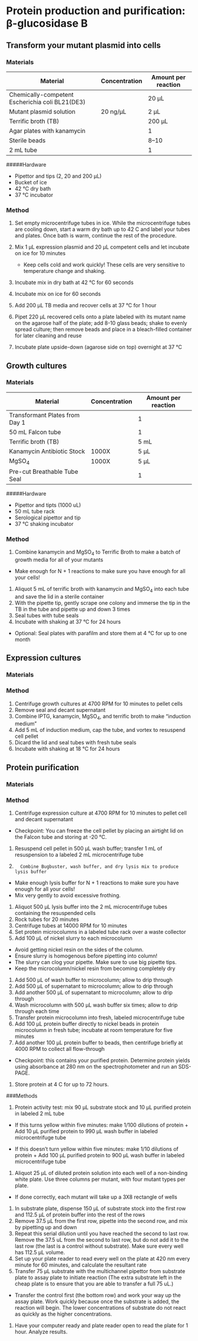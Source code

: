 # Protein production and purification: β-glucosidase B 

## Transform your mutant plasmid into cells 

### Materials

Material | Concentration  | Amount per reaction
---------|----------------|-----------------------------
Chemically-competent Escherichia coli BL21(DE3) | | 20 μL 
Mutant plasmid solution | 20 ng/μL | 2 μL
Terrific broth (TB) | | 200 μL
Agar plates with kanamycin | | 1
Sterile beads | | 8–10 
2 mL tube | | 1

#####Hardware

+ Pipettor and tips (2, 20 and 200 µL)
+ Bucket of ice
+ 42 &deg;C dry bath
+ 37 &deg;C incubator

### Method

1. Set empty microcentrifuge tubes in ice. While the microcentrifuge tubes are cooling down, start a warm dry bath up to 42 C and label your tubes and plates. Once bath is warm, continue the rest of the procedure.
1.  Mix 1 μL expression plasmid and 20 μL competent cells and let incubate on ice for 10 minutes

    +  Keep cells cold and work quickly! These cells are very sensitive to temperature change and shaking. 

1.  Incubate mix in dry bath at 42 &deg;C for 60 seconds
1.  Incubate mix on ice for 60 seconds
1.  Add 200 μL TB media and recover cells at 37 &deg;C for 1 hour
1.  Pipet 220 μL recovered cells onto a plate labeled with its mutant name on the agarose half of the plate; add 8-10 glass beads; shake to evenly spread culture; then remove beads and place in a bleach-filled container for later cleaning and reuse 
1.  Incubate plate upside-down (agarose side on top) overnight at 37 &deg;C


## Growth cultures

### Materials

Material | Concentration  | Amount per reaction
---------|----------------|-----------------------------
Transformant Plates from Day 1 | | 1
50 mL Falcon tube | | 1
Terrific broth (TB) | | 5 mL
Kanamycin Antibiotic Stock | 1000X | 5 μL
MgSO<sub>4</sub> | 1000X | 5 μL
Pre-cut Breathable Tube Seal | | 1 

#####Hardware

+  Pipettor and tipts (1000 uL)
+  50 mL tube rack
+  Serological pipettor and tip
+  37 &deg;C shaking incubator

### Method 

1.  Combine kanamycin and MgSO<sub>4</sub> to Terrific Broth to make a batch of growth media for all of your mutants

   + Make enough for N + 1 reactions to make sure you have enough for all your cells!

1.  Aliquot 5 mL of terrific broth with kanamycin and MgSO<sub>4</sub> into each tube and save the lid in a sterile container
1.  With the pipette tip, gently scrape one colony and immerse the tip in the TB in the tube and pipette up and down 3 times
1.  Seal tubes with tube seals
1.  Incubate with shaking at 37 &deg;C for 24 hours

  +  Optional: Seal plates with parafilm and store them at 4 &deg;C for up to one month


## Expression cultures 

### Materials 

### Method 

1.  Centrifuge growth cultures at 4700 RPM for 10 minutes to pellet cells
1.  Remove seal and decant supernatant
1.  Combine IPTG, kanamycin, MgSO<sub>4</sub>, and terrific broth to make “induction medium”
1.  Add 5 mL of induction medium, cap the tube, and vortex to resuspend cell pellet 
1.  Dicard the lid and seal tubes with fresh tube seals
1.  Incubate with shaking at 18 °C for 24 hours


## Protein purification 

### Materials

### Method 

1.  Centrifuge expression culture at 4700 RPM for 10 minutes to pellet cell and decant supernatant

  +  Checkpoint: You can freeze the cell pellet by placing an airtight lid on the Falcon tube and storing at -20 ℃.

1.  Resuspend cell pellet in 500 μL wash buffer; transfer 1 mL of resuspension to a labeled 2 mL microcentrifuge tube
1.       Combine Bugbuster, wash buffer, and dry lysis mix to produce lysis buffer

  +  Make enough lysis buffer for N + 1 reactions to make sure you have enough for all your cells!
  +  Mix very gently to avoid excessive frothing.

1.  Aliquot 500 μL lysis buffer into the 2 mL microcentrifuge tubes containing the resuspended cells
1.  Rock tubes for 20 minutes
1.  Centrifuge tubes at 14000 RPM for 10 minutes
1.  Set protein microcolumns in a labeled tube rack over a waste collector
1.  Add 100 μL of nickel slurry to each microcolumn
 
  +  Avoid getting nickel resin on the sides of the column.
  +  Ensure slurry is homogenous before pipetting into column!
  +  The slurry can clog your pipette. Make sure to use big pipette tips.
  +  Keep the microcolumn/nickel resin from becoming completely dry
 
1.  Add 500 μL of wash buffer to microcolumn; allow to drip through
1.  Add 500 μL of supernatant to microcolumn; allow to drip through
1.  Add another 500 μL of supernatant to microcolumn; allow to drip through
1.  Wash microcolumn with 500 μL wash buffer six times; allow to drip through each time
1.  Transfer protein microcolumn into fresh, labeled microcentrifuge tube
1.  Add 100 μL protein buffer directly to nickel beads in protein microcolumn in fresh tube; incubate at room temperature for five minutes
1.  Add another 100 μL protein buffer to beads, then centrifuge briefly at 4000 RPM to collect all flow-through

  +  Checkpoint: this contains your purified protein. Determine protein yields using absorbance at 280 nm on the spectrophotometer and run an SDS-PAGE.

1.  Store protein at 4 C for up to 72 hours.


###Methods

1.  Protein activity test: mix 90 μL substrate stock and 10 μL purified protein in labeled 2 mL tube

  +  If this turns yellow within five minutes: make 1/100 dilutions of protein
    +  Add 10 μL purified protein to 990 μL wash buffer in labeled microcentrifuge  tube

  +  If this doesn’t turn yellow within five minutes: make 1/10 dilutions of protein
    +  Add 100 μL purified protein to 900 μL wash buffer in labeled microcentrifuge  tube
 
1.  Aliquot 25 μL of diluted protein solution into each well of a non-binding white plate. Use three columns per mutant, with four mutant types per plate.

  +  If done correctly, each mutant will take up a 3X8 rectangle of wells

1.  In substrate plate, dispense 150 μL of substrate stock into the first row and 112.5 μL of protein buffer into the rest of the rows
2.  Remove 37.5 μL from the first row, pipette into the second row, and mix by pipetting up and down
1.  Repeat this serial dilution until you have reached the second to last row. Remove the 37.5 uL from the second to last row, but do not add it to the last row (the last is a control without substrate). Make sure every well has 112.5 μL volume.
1.  Set up your plate reader to read every well on the plate at 420 nm every minute for 60 minutes, and calculate the resultant rate
1.  Transfer 75 μL substrate with the multichannel pipettor from substrate plate to assay plate to initiate reaction (The extra substrate left in the cheap plate is to ensure that you are able to transfer a full 75 uL.)

  +  Transfer the control first (the bottom row) and work your way up the assay plate. Work quickly because once the substrate is added, the reaction will begin. The lower concentrations of substrate do not react as quickly as the higher concentrations.

1.  Have your computer ready and plate reader open to read the plate for 1 hour. Analyze results.
